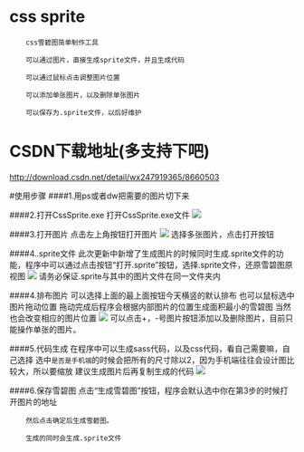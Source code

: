 ﻿# css sprite

        css雪碧图简单制作工具

        可以通过图片，直接生成sprite文件，并且生成代码

        可以通过鼠标点击调整图片位置

		可以添加单张图片，以及删除单张图片

		可以保存为.sprite文件，以后好维护

# CSDN下载地址(多支持下吧)

http://download.csdn.net/detail/wx247919365/8660503

#使用步骤
####1.用ps或者dw把需要的图片切下来
    
####2.打开CssSprite.exe
        打开CssSprite.exe文件
![](http://images.cnitblog.com/blog2015/395765/201505/041725599238284.png)

####3.打开图片
        点击左上角按钮打开图片
![](http://images.cnitblog.com/blog2015/395765/201504/281722039272065.png)
        选择多张图片，点击打开按钮

####4..sprite文件
		此次更新中新增了生成图片的时候同时生成.sprite文件的功能，程序中可以通过点击按钮“打开.sprite”按钮，选择.sprite文件，还原雪碧图原视图
![](http://images.cnitblog.com/blog2015/395765/201505/041734256105493.png)
		请务必保证.sprite与其中的图片文件在同一文件夹内

####4.排布图片
        可以选择上面的最上面按钮今天横竖的默认排布
        也可以鼠标选中图片拖动位置
        拖动完成后程序会根据内部图片的位置生成面积最小的雪碧图
        当然也会改变相应的图片位置
![](http://images.cnitblog.com/blog2015/395765/201505/041728128768400.png)
		可以点击+，-号图片按钮添加以及删除图片，目前只能操作单张的图片。

####5.代码生成
        在程序中可以生成sass代码，以及css代码，看自己需要嘛，自己选择
        选中`是否是手机端`的时候会把所有的尺寸除以2，因为手机端往往会设计图比较大，所以要缩放
        建议生成图片后再复制生成的代码
![](http://images.cnitblog.com/blog2015/395765/201505/041735219541281.png)

####6.保存雪碧图
        点击“生成雪碧图”按钮，程序会默认选中你在第3步的时候打开图片的地址

        然后点击确定后生成雪碧图。

		生成的同时会生成.sprite文件
